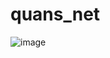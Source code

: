 # quans_net
![image](https://user-images.githubusercontent.com/40011645/170823465-1cb1f8dc-13c4-4576-849a-61d3b66e4750.png)


